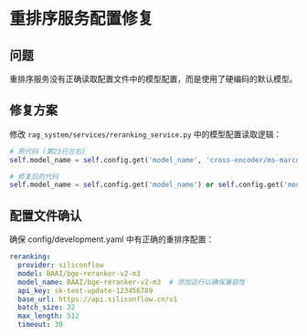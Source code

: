 
# 重排序服务配置修复

## 问题
重排序服务没有正确读取配置文件中的模型配置，而是使用了硬编码的默认模型。

## 修复方案
修改 `rag_system/services/reranking_service.py` 中的模型配置读取逻辑：

```python
# 原代码 (第23行左右)
self.model_name = self.config.get('model_name', 'cross-encoder/ms-marco-MiniLM-L-6-v2')

# 修复后的代码
self.model_name = self.config.get('model_name') or self.config.get('model', 'cross-encoder/ms-marco-MiniLM-L-6-v2')
```

## 配置文件确认
确保 config/development.yaml 中有正确的重排序配置：

```yaml
reranking:
  provider: siliconflow
  model: BAAI/bge-reranker-v2-m3
  model_name: BAAI/bge-reranker-v2-m3  # 添加这行以确保兼容性
  api_key: sk-test-update-123456789
  base_url: https://api.siliconflow.cn/v1
  batch_size: 32
  max_length: 512
  timeout: 30
```
